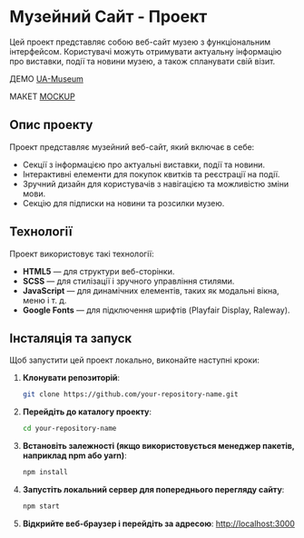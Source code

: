 # Музейний Сайт - Проект

Цей проект представляє собою веб-сайт музею з функціональним інтерфейсом. Користувачі можуть отримувати актуальну інформацію про виставки, події та новини музею, а також спланувати свій візит.

ДЕМО [UA-Museum](https://github.com/barbanihor/Museum-UA)

МАКЕТ [MOCKUP](https://www.figma.com/design/HL3XGt5ZatvJoYBhOaWY5x/museum-prototype?node-id=323-1957&p=f&t=GxRlsUrGfxl5taCd-0)

## Опис проекту
Проект представляє музейний веб-сайт, який включає в себе:

- Секції з інформацією про актуальні виставки, події та новини.
- Інтерактивні елементи для покупок квитків та реєстрації на події.
- Зручний дизайн для користувачів з навігацією та можливістю зміни мови.
- Секцію для підписки на новини та розсилки музею.

## Технології
Проект використовує такі технології:

- **HTML5** — для структури веб-сторінки.
- **SCSS** — для стилізації і зручного управління стилями.
- **JavaScript** — для динамічних елементів, таких як модальні вікна, меню і т. д.
- **Google Fonts** — для підключення шрифтів (Playfair Display, Raleway).

## Інсталяція та запуск
Щоб запустити цей проект локально, виконайте наступні кроки:

1. **Клонувати репозиторій**:
    ```bash
    git clone https://github.com/your-repository-name.git
    ```

2. **Перейдіть до каталогу проекту**:
    ```bash
    cd your-repository-name
    ```

3. **Встановіть залежності (якщо використовується менеджер пакетів, наприклад npm або yarn)**:
    ```bash
    npm install
    ```

4. **Запустіть локальний сервер для попереднього перегляду сайту**:
    ```bash
    npm start
    ```

5. **Відкрийте веб-браузер і перейдіть за адресою**:
    [http://localhost:3000](http://localhost:3000)


